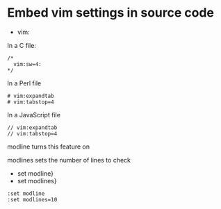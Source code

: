 # Embed vim settings in source code

* vim:


In a C file:



```
/*
  vim:sw=4:
*/
```

In a Perl file


```
# vim:expandtab
# vim:tabstop=4
```

In a JavaScript file


```
// vim:expandtab
// vim:tabstop=4
```

modline turns this feature on


modlines sets the number of lines to check

* set modline}
* set modlines}

```
:set modline
:set modlines=10
```



